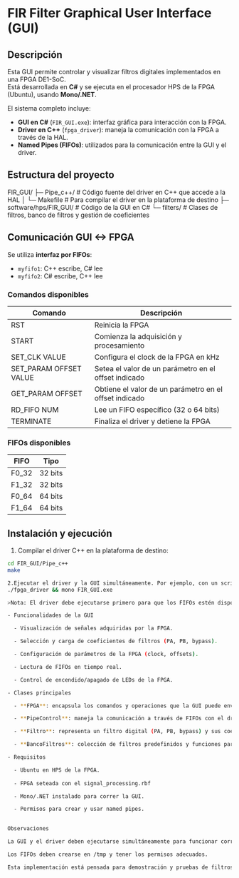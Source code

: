 # FIR Filter Graphical User Interface (GUI)

## Descripción
Esta GUI permite controlar y visualizar filtros digitales implementados en una FPGA DE1-SoC.  
Está desarrollada en **C#** y se ejecuta en el procesador HPS de la FPGA (Ubuntu), usando **Mono/.NET**.  

El sistema completo incluye:  
- **GUI en C#** (`FIR_GUI.exe`): interfaz gráfica para interacción con la FPGA.  
- **Driver en C++** (`fpga_driver`): maneja la comunicación con la FPGA a través de la HAL.  
- **Named Pipes (FIFOs)**: utilizados para la comunicación entre la GUI y el driver.

## Estructura del proyecto
FIR_GUI/
├─ Pipe_c++/ # Código fuente del driver en C++ que accede a la HAL
│ └─ Makefile # Para compilar el driver en la plataforma de destino
├─ software/hps/FIR_GUI/ # Código de la GUI en C#
└─ filters/ # Clases de filtros, banco de filtros y gestión de coeficientes


## Comunicación GUI <-> FPGA
Se utiliza **interfaz por FIFOs**:
- `myfifo1`: C++ escribe, C# lee  
- `myfifo2`: C# escribe, C++ lee  

### Comandos disponibles
| Comando | Descripción |
|---------|-------------|
| RST | Reinicia la FPGA |
| START | Comienza la adquisición y procesamiento |
| SET_CLK VALUE | Configura el clock de la FPGA en kHz |
| SET_PARAM OFFSET VALUE | Setea el valor de un parámetro en el offset indicado |
| GET_PARAM OFFSET | Obtiene el valor de un parámetro en el offset indicado |
| RD_FIFO NUM | Lee un FIFO específico (32 o 64 bits) |
| TERMINATE | Finaliza el driver y detiene la FPGA |

### FIFOs disponibles
| FIFO | Tipo |
|------|------|
| F0_32 | 32 bits |
| F1_32 | 32 bits |
| F0_64 | 64 bits |
| F1_64 | 64 bits |

## Instalación y ejecución
1. Compilar el driver C++ en la plataforma de destino:
```bash
cd FIR_GUI/Pipe_c++
make

2.Ejecutar el driver y la GUI simultáneamente. Por ejemplo, con un script:
./fpga_driver && mono FIR_GUI.exe

>Nota: El driver debe ejecutarse primero para que los FIFOs estén disponibles para la GUI.

- Funcionalidades de la GUI

  - Visualización de señales adquiridas por la FPGA.

  - Selección y carga de coeficientes de filtros (PA, PB, bypass).

  - Configuración de parámetros de la FPGA (clock, offsets).

  - Lectura de FIFOs en tiempo real.

  - Control de encendido/apagado de LEDs de la FPGA.

- Clases principales

  - **FPGA**: encapsula los comandos y operaciones que la GUI puede enviar a la FPGA.

  - **PipeControl**: maneja la comunicación a través de FIFOs con el driver C++.

  - **Filtro**: representa un filtro digital (PA, PB, bypass) y sus coeficientes.

  - **BancoFiltros**: colección de filtros predefinidos y funciones para acceder a ellos.

- Requisitos

  - Ubuntu en HPS de la FPGA.
  
  - FPGA seteada con el signal_processing.rbf

  - Mono/.NET instalado para correr la GUI.

  - Permisos para crear y usar named pipes.
 

Observaciones

La GUI y el driver deben ejecutarse simultáneamente para funcionar correctamente.

Los FIFOs deben crearse en /tmp y tener los permisos adecuados.

Esta implementación está pensada para demostración y pruebas de filtros digitales en tiempo real.